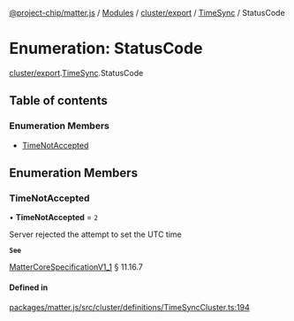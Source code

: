 [@project-chip/matter.js](../README.md) / [Modules](../modules.md) / [cluster/export](../modules/cluster_export.md) / [TimeSync](../modules/cluster_export.TimeSync.md) / StatusCode

# Enumeration: StatusCode

[cluster/export](../modules/cluster_export.md).[TimeSync](../modules/cluster_export.TimeSync.md).StatusCode

## Table of contents

### Enumeration Members

- [TimeNotAccepted](cluster_export.TimeSync.StatusCode.md#timenotaccepted)

## Enumeration Members

### TimeNotAccepted

• **TimeNotAccepted** = ``2``

Server rejected the attempt to set the UTC time

**`See`**

[MatterCoreSpecificationV1_1](../interfaces/spec_export.MatterCoreSpecificationV1_1.md) § 11.16.7

#### Defined in

[packages/matter.js/src/cluster/definitions/TimeSyncCluster.ts:194](https://github.com/project-chip/matter.js/blob/c15b1068/packages/matter.js/src/cluster/definitions/TimeSyncCluster.ts#L194)

